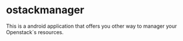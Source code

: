 ostackmanager
=============

This is a  android application that offers you other way to manager your Openstack´s resources. 

